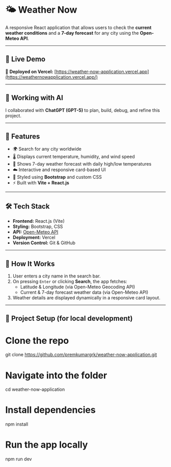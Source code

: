 # 🌤️ Weather Now

A responsive React application that allows users to check the **current weather conditions** and a **7-day forecast** for any city using the **Open-Meteo API**.

---

## 🚀 Live Demo
🔗 **Deployed on Vercel:** [https://weather-now-application.vercel.app](https://weathernowapplication.vercel.app/)

---

## 💬 Working with AI 
I collaborated with **ChatGPT (GPT-5)** to plan, build, debug, and refine this project.  

---

## 🧩 Features
- 🌍 Search for any city worldwide
- 🌡️ Displays current temperature, humidity, and wind speed
- 📅 Shows 7-day weather forecast with daily high/low temperatures
- ☁️ Interactive and responsive card-based UI
- 🎨 Styled using **Bootstrap** and custom CSS
- ⚡ Built with **Vite + React.js**

---

## 🛠️ Tech Stack
- **Frontend:** React.js (Vite)
- **Styling:** Bootstrap, CSS
- **API:** [Open-Meteo API](https://open-meteo.com/)
- **Deployment:** Vercel
- **Version Control:** Git & GitHub

---

## 🧠 How It Works
1. User enters a city name in the search bar.
2. On pressing `Enter` or clicking **Search**, the app fetches:
   - Latitude & Longitude (via Open-Meteo Geocoding API)
   - Current & 7-day forecast weather data (via Open-Meteo API)
3. Weather details are displayed dynamically in a responsive card layout.

---

## 🧾 Project Setup (for local development)

# Clone the repo
git clone https://github.com/premkumargrk/weather-now-application.git

# Navigate into the folder
cd weather-now-application

# Install dependencies
npm install

# Run the app locally
npm run dev
